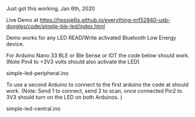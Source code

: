 Just got this working, Jan 6th, 2020






Live Demo at <a href="https://hpssjellis.github.io/everything-nrf52840-usb-dongles/code/simple-ble-led/index.html">https://hpssjellis.github.io/everything-nrf52840-usb-dongles/code/simple-ble-led/index.html</a>


Demo works for any LED READ/Write activated Bluetooth Low Energy device.

For Arduino Nano 33 BLE or Ble Sense or IOT the code below should work. (Note Pin4 to +3V3 volts should also activate the LED)

simple-led-peripheral.ino



To use a second Arduino to connect to the first arduino the code at should work. (Note: Send 1 to connect, send 2 to scan, once connected Pin2 to 3V3 should turn on the LED on both Arduinos. )

simple-led-central.ino









